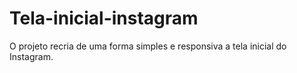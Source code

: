 # Tela-inicial-instagram
O projeto recria de uma forma simples e responsiva a tela inicial do Instagram.
